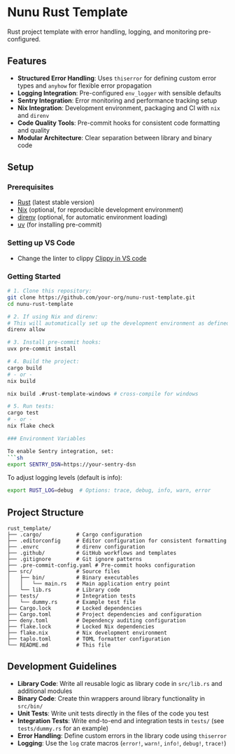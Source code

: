 # Nunu Rust Template

Rust project template with error handling, logging, and monitoring pre-configured.

## Features

- **Structured Error Handling**: Uses `thiserror` for defining custom error types and `anyhow` for flexible error propagation
- **Logging Integration**: Pre-configured `env_logger` with sensible defaults
- **Sentry Integration**: Error monitoring and performance tracking setup
- **Nix Integration**: Development environment, packaging and CI with `nix` and `direnv`
- **Code Quality Tools**: Pre-commit hooks for consistent code formatting and quality
- **Modular Architecture**: Clear separation between library and binary code

## Setup

### Prerequisites

- [Rust](https://www.rust-lang.org/tools/install) (latest stable version)
- [Nix](https://nixos.org/download.html) (optional, for reproducible development environment)
- [direnv](https://direnv.net/) (optional, for automatic environment loading)
- [uv](https://github.com/astral-sh/uv) (for installing pre-commit)

### Setting up VS Code
- Change the linter to clippy [Clippy in VS code](https://code.visualstudio.com/docs/languages/rust#_linting)

### Getting Started

```sh
# 1. Clone this repository:
git clone https://github.com/your-org/nunu-rust-template.git
cd nunu-rust-template

# 2. If using Nix and direnv:
# This will automatically set up the development environment as defined in `flake.nix`.
direnv allow

# 3. Install pre-commit hooks:
uvx pre-commit install

# 4. Build the project:
cargo build
# - or -
nix build

nix build .#rust-template-windows # cross-compile for windows

# 5. Run tests:
cargo test
# - or -
nix flake check

### Environment Variables

To enable Sentry integration, set:
```sh
export SENTRY_DSN=https://your-sentry-dsn
```

To adjust logging levels (default is info):
```sh
export RUST_LOG=debug  # Options: trace, debug, info, warn, error
```

## Project Structure

```
rust_template/
├── .cargo/           # Cargo configuration
├── .editorconfig     # Editor configuration for consistent formatting
├── .envrc            # direnv configuration
├── .github/          # GitHub workflows and templates
├── .gitignore        # Git ignore patterns
├── .pre-commit-config.yaml # Pre-commit hooks configuration
├── src/              # Source files
│   ├── bin/          # Binary executables
│   │   └── main.rs   # Main application entry point
│   └── lib.rs        # Library code
├── tests/            # Integration tests
│   └── dummy.rs      # Example test file
├── Cargo.lock        # Locked dependencies
├── Cargo.toml        # Project dependencies and configuration
├── deny.toml         # Dependency auditing configuration
├── flake.lock        # Locked Nix dependencies
├── flake.nix         # Nix development environment
├── taplo.toml        # TOML formatter configuration
└── README.md         # This file
```

## Development Guidelines

- **Library Code**: Write all reusable logic as library code in `src/lib.rs` and additional modules
- **Binary Code**: Create thin wrappers around library functionality in `src/bin/`
- **Unit Tests**: Write unit tests directly in the files of the code you test
- **Integration Tests**: Write end-to-end and integration tests in `tests/` (see `tests/dummy.rs` for an example)
- **Error Handling**: Define custom errors in the library code using `thiserror`
- **Logging**: Use the `log` crate macros (`error!`, `warn!`, `info!`, `debug!`, `trace!`)
